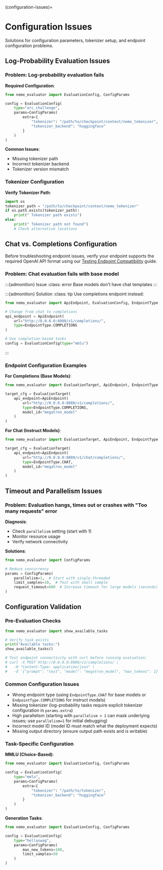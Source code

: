 (configuration-issues)=

# Configuration Issues

Solutions for configuration parameters, tokenizer setup, and endpoint configuration problems.

## Log-Probability Evaluation Issues

###  Problem: Log-probability evaluation fails

**Required Configuration**:

```python
from nemo_evaluator import EvaluationConfig, ConfigParams

config = EvaluationConfig(
    type="arc_challenge",
    params=ConfigParams(
        extra={
            "tokenizer": "/path/to/checkpoint/context/nemo_tokenizer",
            "tokenizer_backend": "huggingface"
        }
    )
)
```

**Common Issues**:

- Missing tokenizer path
- Incorrect tokenizer backend
- Tokenizer version mismatch

### Tokenizer Configuration

**Verify Tokenizer Path**:

```python
import os
tokenizer_path = "/path/to/checkpoint/context/nemo_tokenizer"
if os.path.exists(tokenizer_path):
    print(" Tokenizer path exists")
else:
    print(" Tokenizer path not found")
    # Check alternative locations
```

## Chat vs. Completions Configuration

Before troubleshooting endpoint issues, verify your endpoint supports the required OpenAI API format using our [Testing Endpoint Compatibility](../../deployment/bring-your-own-endpoint/testing-endpoint-oai-compatibility.md) guide.

###  Problem: Chat evaluation fails with base model

:::{admonition} Issue
:class: error
Base models don't have chat templates
:::

:::{admonition} Solution
:class: tip
Use completions endpoint instead:

```python
from nemo_evaluator import ApiEndpoint, EvaluationConfig, EndpointType

# Change from chat to completions
api_endpoint = ApiEndpoint(
    url="http://0.0.0.0:8080/v1/completions/",
    type=EndpointType.COMPLETIONS
)

# Use completion-based tasks
config = EvaluationConfig(type="mmlu")
```
:::

### Endpoint Configuration Examples

**For Completions (Base Models)**:

```python
from nemo_evaluator import EvaluationTarget, ApiEndpoint, EndpointType

target_cfg = EvaluationTarget(
    api_endpoint=ApiEndpoint(
        url="http://0.0.0.0:8080/v1/completions/",
        type=EndpointType.COMPLETIONS,
        model_id="megatron_model"
    )
)
```

**For Chat (Instruct Models)**:

```python
from nemo_evaluator import EvaluationTarget, ApiEndpoint, EndpointType

target_cfg = EvaluationTarget(
    api_endpoint=ApiEndpoint(
        url="http://0.0.0.0:8080/v1/chat/completions/",
        type=EndpointType.CHAT,
        model_id="megatron_model"
    )
)
```

## Timeout and Parallelism Issues

###  Problem: Evaluation hangs, times out or crashes with "Too many requests" error

**Diagnosis**:

- Check `parallelism` setting (start with 1)
- Monitor resource usage
- Verify network connectivity

**Solutions**:

```python
from nemo_evaluator import ConfigParams

# Reduce concurrency
params = ConfigParams(
    parallelism=1,  # Start with single-threaded
    limit_samples=10,  # Test with small sample
    request_timeout=600  # Increase timeout for large models (seconds)
)
```


## Configuration Validation

### Pre-Evaluation Checks

```python
from nemo_evaluator import show_available_tasks

# Verify task exists
print("Available tasks:")
show_available_tasks()

# Test endpoint connectivity with curl before running evaluation:
# curl -X POST http://0.0.0.0:8080/v1/completions/ \
#   -H "Content-Type: application/json" \
#   -d '{"prompt": "test", "model": "megatron_model", "max_tokens": 1}'
```

### Common Configuration Issues

- Wrong endpoint type (using `EndpointType.CHAT` for base models or `EndpointType.COMPLETIONS` for instruct models)
- Missing tokenizer (log-probability tasks require explicit tokenizer configuration in `params.extra`)
- High parallelism (starting with `parallelism > 1` can mask underlying issues; use `parallelism=1` for initial debugging)
- Incorrect model ID (model ID must match what the deployment expects)
- Missing output directory (ensure output path exists and is writable)

### Task-Specific Configuration

**MMLU (Choice-Based)**:

```python
from nemo_evaluator import EvaluationConfig, ConfigParams

config = EvaluationConfig(
    type="mmlu",
    params=ConfigParams(
        extra={
            "tokenizer": "/path/to/tokenizer",
            "tokenizer_backend": "huggingface"
        }
    )
)
```

**Generation Tasks**:

```python
from nemo_evaluator import EvaluationConfig, ConfigParams

config = EvaluationConfig(
    type="hellaswag",
    params=ConfigParams(
        max_new_tokens=100,
        limit_samples=50
    )
)
```
